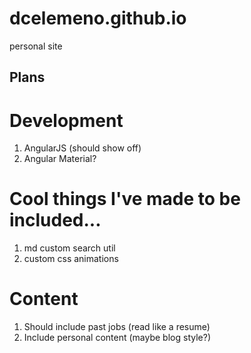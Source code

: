 # dcelemeno.github.io
personal site


## Plans

# Development

1. AngularJS (should show off)
2. Angular Material?

# Cool things I've made to be included...
1. md custom search util
2. custom css animations

# Content

1. Should include past jobs (read like a resume)
2. Include personal content (maybe blog style?)